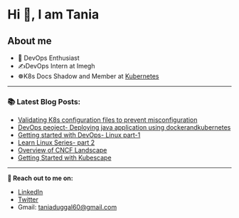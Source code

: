 # Hi 👋, I am Tania

## About me
- 🚢 DevOps Enthusiast
- ✍️DevOps Intern at Imegh
- ☸️K8s Docs Shadow and Member at [Kubernetes](https://kubernetes.io/) 

 

---

### 📚 Latest Blog Posts:
  <!-- BLOG-POST-LIST:START -->
  - [Validating K8s configuration files to prevent misconfiguration](https://www.civo.com/learn/validating-k8s-configuration-files)
  - [DevOps peoject- Deploying java application using dockerandkubernetes ](https://blog.kubesimplify.com/deploying-java-application-using-docker-and-kubernetes-devops-project)
  - [Getting started with DevOps- Linux part-1](https://blog.wemakedevs.org/linux-required-to-get-started-with-devops-part-1)
  - [Learn Linux Series- part 2](https://blog.wemakedevs.org/learn-linux-series-part-2)
  - [Overview of CNCF Landscape](https://duggaltania.hashnode.dev/cncf-landscape)
  - [Getting Started with Kubescape](https://duggaltania.hashnode.dev/getting-started-with-kubescape)
  <!-- BLOG-POST-LIST:END -->
  
  ---

<!--  -->

**🔗 Reach out to me on:**

- [LinkedIn](https://www.linkedin.com/in/tania-duggal-07a297220/)
- [Twitter](https://twitter.com/taniadtwt)
- Gmail: taniaduggal60@gmail.com
